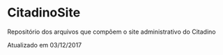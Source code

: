 # CitadinoSite
Repositório dos arquivos que compõem o site administrativo do Citadino

Atualizado em 03/12/2017